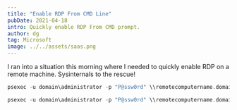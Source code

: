 ```yaml
---
title: "Enable RDP From CMD Line"
pubDate: 2021-04-18
intro: Quickly enable RDP From CMD prompt.
author: dg
tag: Microsoft
image: ../../assets/saas.png
---
```

I ran into a situation this morning where I needed to quickly enable RDP on a remote machine. Sysinternals to the rescue!

```c
psexec -u domain\administrator -p "P@ssw0rd" \\remotecomputername.domain.com reg add "hklm\system\currentcontrolset\control\terminal server" /f /v fDenyTSConnections /t REG_DWORD /d 0
```

```c
psexec -u domain\administrator -p "P@ssw0rd" \\remotecomputername.domain.com netsh firewall set service remoteadmin enable
```
